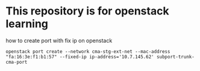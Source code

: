 # This repository is for openstack learning


how to create port with fix ip on openstack 
```
openstack port create --network cma-stg-ext-net --mac-address "fa:16:3e:f1:b1:57" --fixed-ip ip-address='10.7.145.62' subport-trunk-cma-port
```
